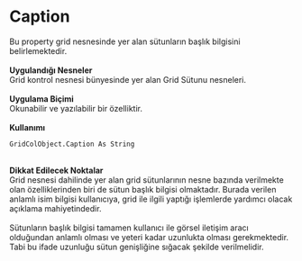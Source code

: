 # Caption

Bu property grid nesnesinde yer alan sütunların başlık bilgisini belirlemektedir.\
\
**Uygulandığı Nesneler**\
Grid kontrol nesnesi bünyesinde yer alan Grid Sütunu nesneleri.\
\
**Uygulama Biçimi**\
Okunabilir ve yazılabilir bir özelliktir.\
\
**Kullanımı**

```
GridColObject.Caption As String
```

\
**Dikkat Edilecek Noktalar**\
Grid nesnesi dahilinde yer alan grid sütunlarının nesne bazında verilmekte olan özelliklerinden biri de sütun başlık bilgisi olmaktadır. Burada verilen anlamlı isim bilgisi kullanıcıya, grid ile ilgili yaptığı işlemlerde yardımcı olacak açıklama mahiyetindedir.\
\
Sütunların başlık bilgisi tamamen kullanıcı ile görsel iletişim aracı olduğundan anlamlı olması ve yeteri kadar uzunlukta olması gerekmektedir. Tabi bu ifade uzunluğu sütun genişliğine sığacak şekilde verilmelidir.
